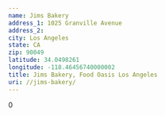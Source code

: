 ```yaml
---
name: Jims Bakery
address_1: 1025 Granville Avenue
address_2: 
city: Los Angeles
state: CA
zip: 90049
latitude: 34.0498261
longitude: -118.46456740000002
title: Jims Bakery, Food Oasis Los Angeles
uri: //jims-bakery/
---
```

0
